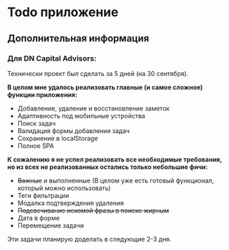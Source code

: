 # Todo приложение

## Дополнительная информация

### Для DN Capital Advisors:

Технически проект был сделать за 5 дней (на 30 сентября).

**В целом мне удалось реализовать главные (и самое сложное) функции приложения:**
- Добавление, удаление и восстановление заметок
- Адаптивность под мобильные устройства
- Поиск задач
- Валидация формы добавления задач
- Сохранение в localStorage
- Полное SPA

**К сожалению я не успел реализовать все необходимые требования, но из всех не реализованных остались только небольшие фичи:**
- ~~Важные~~ и выполненные (В целом уже есть готовый функционал, который можно использовать)
- Теги фильтрации
- Модалка подтверждения удаления
- ~~Подсвечивание искомой фразы в поиске жирным~~
- Дата в форме
- Перемещение задачи

Эти задачи планирую доделать в следующие 2-3 дня.